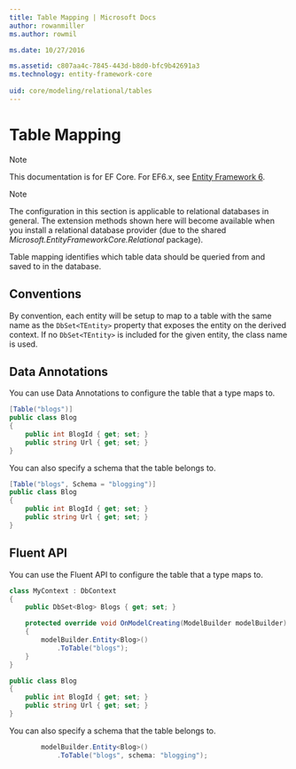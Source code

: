 ```yaml
---
title: Table Mapping | Microsoft Docs
author: rowanmiller
ms.author: rowmil

ms.date: 10/27/2016

ms.assetid: c807aa4c-7845-443d-b8d0-bfc9b42691a3
ms.technology: entity-framework-core
 
uid: core/modeling/relational/tables
---
```

# Table Mapping

> [!NOTE]
> This documentation is for EF Core. For EF6.x, see [Entity Framework 6](../../../ef6/index.md).

> [!NOTE]
> The configuration in this section is applicable to relational databases in general. The extension methods shown here will become available when you install a relational database provider (due to the shared *Microsoft.EntityFrameworkCore.Relational* package).

Table mapping identifies which table data should be queried from and saved to in the database.

## Conventions

By convention, each entity will be setup to map to a table with the same name as the `DbSet<TEntity>` property that exposes the entity on the derived context. If no `DbSet<TEntity>` is included for the given entity, the class name is used.

## Data Annotations

You can use Data Annotations to configure the table that a type maps to.

<!-- [!code-csharp[Main](samples/core/relational/Modeling/DataAnnotations/Samples/Relational/Table.cs?highlight=1)] -->
````csharp
[Table("blogs")]
public class Blog
{
    public int BlogId { get; set; }
    public string Url { get; set; }
}
````

You can also specify a schema that the table belongs to.

<!-- [!code-csharp[Main](samples/core/relational/Modeling/DataAnnotations/Samples/Relational/TableAndSchema.cs?highlight=1)] -->
````csharp
[Table("blogs", Schema = "blogging")]
public class Blog
{
    public int BlogId { get; set; }
    public string Url { get; set; }
}
````

## Fluent API

You can use the Fluent API to configure the table that a type maps to.

<!-- [!code-csharp[Main](samples/core/relational/Modeling/FluentAPI/Samples/Relational/Table.cs?highlight=7,8)] -->
````csharp
class MyContext : DbContext
{
    public DbSet<Blog> Blogs { get; set; }

    protected override void OnModelCreating(ModelBuilder modelBuilder)
    {
        modelBuilder.Entity<Blog>()
            .ToTable("blogs");
    }
}

public class Blog
{
    public int BlogId { get; set; }
    public string Url { get; set; }
}
````

You can also specify a schema that the table belongs to.

<!-- [!code-csharp[Main](samples/core/relational/Modeling/FluentAPI/Samples/Relational/TableAndSchema.cs?highlight=2)] -->
````csharp
        modelBuilder.Entity<Blog>()
            .ToTable("blogs", schema: "blogging");
````
